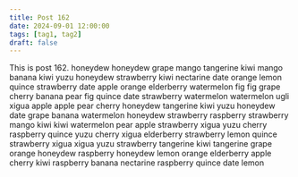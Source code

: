 ```yaml
---
title: Post 162
date: 2024-09-01 12:00:00
tags: [tag1, tag2]
draft: false
---
```

This is post 162.
honeydew
honeydew
grape
mango
tangerine
kiwi
mango
banana
kiwi
yuzu
honeydew
strawberry
kiwi
nectarine
date
orange
lemon
quince
strawberry
date
apple
orange
elderberry
watermelon
fig
fig
grape
cherry
banana
pear
fig
quince
date
strawberry
watermelon
watermelon
ugli
xigua
apple
apple
pear
cherry
honeydew
tangerine
kiwi
yuzu
honeydew
date
grape
banana
watermelon
honeydew
strawberry
raspberry
strawberry
mango
kiwi
kiwi
watermelon
pear
apple
strawberry
xigua
yuzu
cherry
raspberry
quince
yuzu
cherry
xigua
elderberry
strawberry
lemon
quince
strawberry
xigua
xigua
yuzu
strawberry
tangerine
kiwi
tangerine
grape
orange
honeydew
raspberry
honeydew
lemon
orange
elderberry
apple
cherry
kiwi
raspberry
banana
nectarine
raspberry
quince
date
lemon

